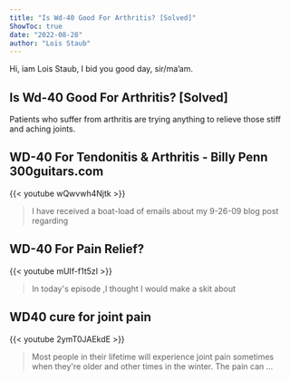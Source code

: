 ```yaml
---
title: "Is Wd-40 Good For Arthritis? [Solved]"
ShowToc: true 
date: "2022-08-28"
author: "Lois Staub" 
---
```


Hi, iam Lois Staub, I bid you good day, sir/ma’am.
## Is Wd-40 Good For Arthritis? [Solved]
Patients who suffer from arthritis are trying anything to relieve those stiff and aching joints.

## WD-40 For Tendonitis & Arthritis - Billy Penn 300guitars.com
{{< youtube wQwvwh4Njtk >}}
>I have received a boat-load of emails about my 9-26-09 blog post regarding 

## WD-40 For Pain Relief?
{{< youtube mUIf-f1t5zI >}}
>In today's episode ,I thought I would make a skit about 

## WD40 cure for joint pain
{{< youtube 2ymT0JAEkdE >}}
>Most people in their lifetime will experience joint pain sometimes when they're older and other times in the winter. The pain can ...

